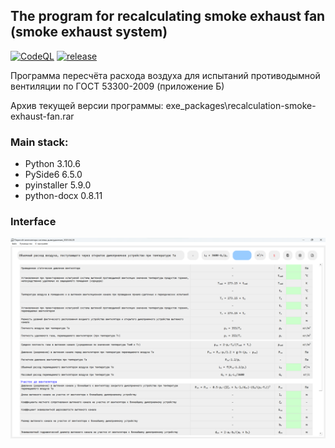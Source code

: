 ## The program for recalculating smoke exhaust fan (smoke exhaust system)
[![CodeQL](https://github.com/polnikov/recalculation-smoke-exhaust-fan/actions/workflows/codeql-analysis.yml/badge.svg?branch=main)](https://github.com/polnikov/recalculation-smoke-exhaust-fan/actions/workflows/codeql-analysis.yml) [![release](https://img.shields.io/github/v/release/polnikov/recalculation-smoke-exhaust-fan)](https://github.com/polnikov/recalculation-smoke-exhaust-fan/releases)


Программа пересчёта расхода воздуха для испытаний противодымной вентиляции по ГОСТ 53300-2009 (приложение Б)

Архив текущей версии программы: exe_packages\recalculation-smoke-exhaust-fan.rar

### **Main stack:**
- Python 3.10.6
- PySide6 6.5.0
- pyinstaller 5.9.0
- python-docx 0.8.11

### **Interface**
![Main tab](/docs/img/main_window.png)

